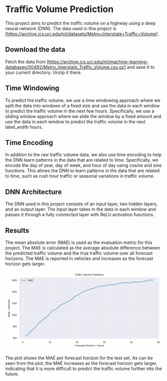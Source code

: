 # Traffic Volume Prediction

This project aims to predict the traffic volume on a highway using a deep neural network (DNN). The data used in this project is [https://archive.ics.uci.edu/ml/datasets/Metro+Interstate+Traffic+Volume].

## Download the data

Fetch the data from [https://archive.ics.uci.edu/ml/machine-learning-databases/00492/Metro_Interstate_Traffic_Volume.csv.gz] and save it to your current directory. Unzip it there.

## Time Windowing
To predict the traffic volume, we use a time windowing approach where we split the data into windows of a fixed size and use the data in each window to predict the traffic volume in the next few hours. Specifically, we use a sliding window approach where we slide the window by a fixed amount and use the data in each window to predict the traffic volume in the next label_width hours.

## Time Encoding
In addition to the raw traffic volume data, we also use time encoding to help the DNN learn patterns in the data that are related to time. Specifically, we encode the day of year, day of week, and hour of day using cosine and sine functions. This allows the DNN to learn patterns in the data that are related to time, such as rush hour traffic or seasonal variations in traffic volume.

## DNN Architecture
The DNN used in this project consists of an input layer, two hidden layers, and an output layer. The input layer takes in the data in each window and passes it through a fully connected layer with ReLU activation functions.

## Results
The mean absolute error (MAE) is used as the evaluation metric for this project. The MAE is calculated as the average absolute difference between the predicted traffic volume and the true traffic volume over all forecast horizons. The MAE is reported in vehicles and increases as the forecast horizon gets larger.

![Traffic volume prediction](traffic_volume_prediction.png)

The plot shows the MAE per forecast horizon for the test set. As can be seen from the plot, the MAE increases as the forecast horizon gets larger, indicating that it is more difficult to predict the traffic volume further into the future.
